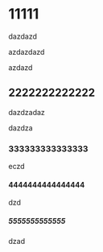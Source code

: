 # 11111

dazdazd

azdazdazd

azdazd

## 2222222222222

dazdzadaz

dazdza

### 333333333333333

eczd

#### 4444444444444444

dzd

##### 5555555555555

dzad